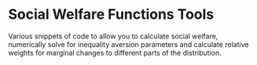 # Social Welfare Functions Tools

Various snippets of code to allow you to calculate social welfare, numerically solve for inequality aversion parameters and calculate relative weights for marginal changes to different parts of the distribution.
